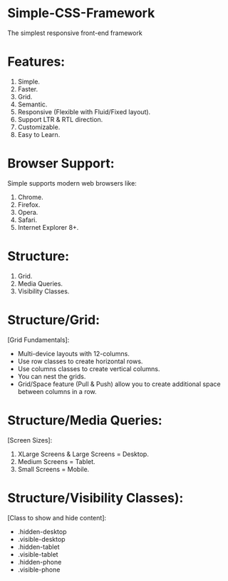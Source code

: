 # Simple-CSS-Framework
The simplest responsive front-end framework

# Features:
1.	Simple.
2.	Faster.
3.	Grid.
4.	Semantic.
5.	Responsive (Flexible with Fluid/Fixed layout).
6.	Support LTR & RTL direction.
7.	Customizable.
8.	Easy to Learn.

# Browser Support:
Simple supports modern web browsers like:
1.	Chrome.
2.	Firefox.
3.	Opera.
4.	Safari.
5.	Internet Explorer 8+.

# Structure:
1.	Grid.
2.	Media Queries.
3.	Visibility Classes.

# Structure/Grid:
[Grid Fundamentals]:
*	Multi-device layouts with 12-columns.
*	Use row classes to create horizontal rows.
*	Use columns classes to create vertical columns.
*	You can nest the grids.
*	Grid/Space feature (Pull & Push) allow you to create additional space between columns in a row.

# Structure/Media Queries:
[Screen Sizes]:
1.	XLarge Screens & Large Screens = Desktop.
2.	Medium Screens = Tablet.
3.	Small Screens = Mobile.

# Structure/Visibility Classes):
[Class to show and hide content]:
* .hidden-desktop
* .visible-desktop
* .hidden-tablet
* .visible-tablet
* .hidden-phone
* .visible-phone




